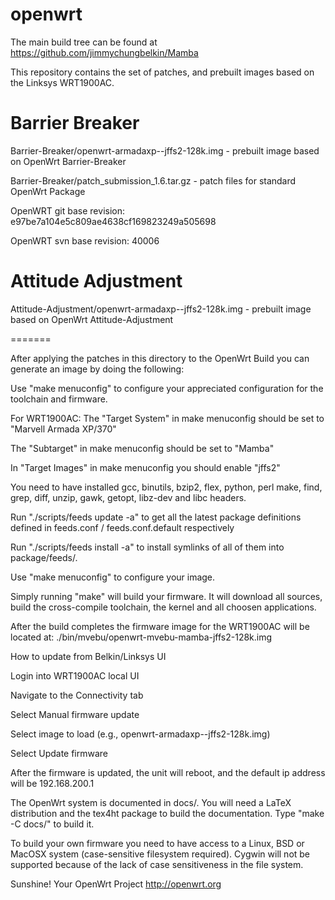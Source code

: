 openwrt
=======
The main build tree can be found at https://github.com/jimmychungbelkin/Mamba

This repository contains the set of patches, and prebuilt images based on the Linksys WRT1900AC.


Barrier Breaker
=======
Barrier-Breaker/openwrt-armadaxp--jffs2-128k.img - prebuilt image based on OpenWrt Barrier-Breaker

Barrier-Breaker/patch_submission_1.6.tar.gz - patch files for standard OpenWrt Package

OpenWRT git base revision: e97be7a104e5c809ae4638cf169823249a505698

OpenWRT svn base revision: 40006


Attitude Adjustment
=======
Attitude-Adjustment/openwrt-armadaxp--jffs2-128k.img - prebuilt image based on OpenWrt Attitude-Adjustment

=======

After applying the patches in this directory to the OpenWrt Build you can generate an image by doing the following:

Use "make menuconfig" to configure your appreciated
configuration for the toolchain and firmware.

For WRT1900AC:
 The "Target System" in make menuconfig should be set to "Marvell Armada XP/370"

 The "Subtarget" in make menuconfig should be set to "Mamba"

 In "Target Images" in make menuconfig you should enable "jffs2"

You need to have installed gcc, binutils, bzip2, flex, python, perl
make, find, grep, diff, unzip, gawk, getopt, libz-dev and libc headers.

Run "./scripts/feeds update -a" to get all the latest package definitions
defined in feeds.conf / feeds.conf.default respectively

Run "./scripts/feeds install -a" to install symlinks of all of them into
package/feeds/.

Use "make menuconfig" to configure your image.

Simply running "make" will build your firmware.
It will download all sources, build the cross-compile toolchain, 
the kernel and all choosen applications.

After the build completes the firmware image for the WRT1900AC will be 
located at:
./bin/mvebu/openwrt-mvebu-mamba-jffs2-128k.img

How to update from Belkin/Linksys UI

Login into WRT1900AC local UI

Navigate to the Connectivity tab

Select Manual firmware update

Select image to load (e.g., openwrt-armadaxp--jffs2-128k.img)

Select Update firmware

After the firmware is updated, the unit will reboot, and the default ip address will be 192.168.200.1

The OpenWrt system is documented in docs/. You will need a LaTeX distribution
and the tex4ht package to build the documentation. Type "make -C docs/" to build it.

To build your own firmware you need to have access to a Linux, BSD or MacOSX system
(case-sensitive filesystem required). Cygwin will not be supported because of
the lack of case sensitiveness in the file system.


Sunshine!
	Your OpenWrt Project
	http://openwrt.org


